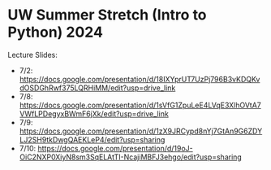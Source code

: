 # UW Summer Stretch (Intro to Python) 2024

Lecture Slides:
- 7/2: https://docs.google.com/presentation/d/18IXYprUT7UzPj796B3vKDQKvdOSDGhRwf375LQRHiMM/edit?usp=drive_link
- 7/8: https://docs.google.com/presentation/d/1sVfG1ZpuLeE4LVqE3XlhOVtA7VWfLPDegyxBWmF6jXk/edit?usp=drive_link
- 7/9: https://docs.google.com/presentation/d/1zX9JRCypd8nYj7GtAn9G6ZDYLJ2SH9tkDwgQAEKLeP4/edit?usp=sharing
- 7/10: https://docs.google.com/presentation/d/19oJ-OiC2NXP0XiyN8sm3SqELAtTI-NcajiMBFJ3ehgo/edit?usp=sharing 
